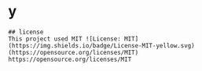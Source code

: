 # y
  
    ## license
    This project used MIT ![License: MIT](https://img.shields.io/badge/License-MIT-yellow.svg)
    (https://opensource.org/licenses/MIT)
    https://opensource.org/licenses/MIT

    
